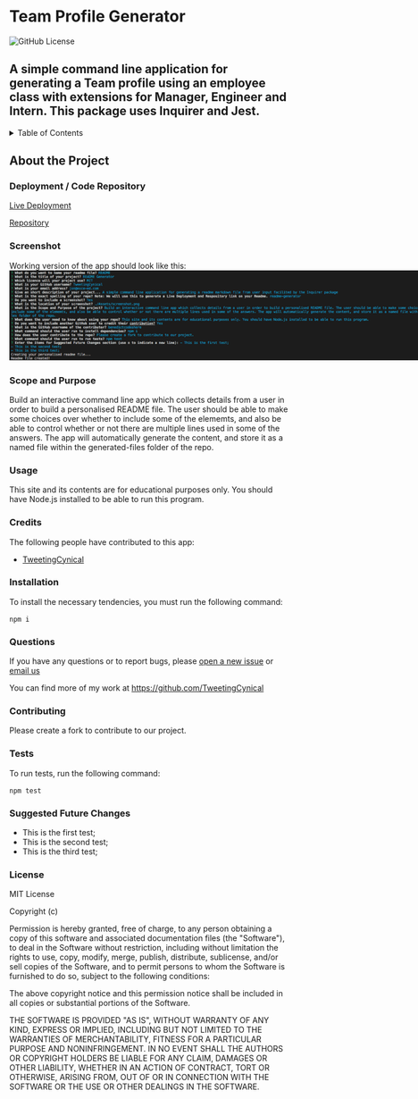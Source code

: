 # Team Profile Generator
  
![GitHub License](https://img.shields.io/badge/license-MIT-green.svg)
  
## A simple command line application for generating a Team profile using an employee class with extensions for Manager, Engineer and Intern. This package uses Inquirer and Jest.
  
<!-- TABLE OF CONTENTS -->
  <details>
    <summary>Table of Contents</summary>
    <ol>
          <li><a href="#about-the-project">About The Project</a></li>
          <li><a href="#deployment">Deployment / Code Repository</a></li>
          <li><a href="#screenshot">Screenshot</a></li>
          <li><a href="#scope-and-purpose">Scope and Purpose</a></li>
          <li><a href="#usage">Usage</a></li>
          <li><a href="#credits">Credits</a></li>
          <li><a href="#installation">Installation</a></li>
          <li><a href="#questions">Questions</a></li>
          <li><a href="#contributions">Contributions</a></li>
          <li><a href="#tests">Tests</a></li>
          <li><a href="#suggested-future-changes">Suggested Future Changes</a></li>
          <li><a href="#license">License</a></li>
        </ol>
  </details>

  <!-- About the Project -->
  
## About the Project
  
### Deployment / Code Repository
  
[Live Deployment](https://TweetingCynical.github.io/team-profile-generator/)
  
[Repository](https://github.com/TweetingCynical/team-profile-generator)
  
### Screenshot

Working version of the app should look like this:
<img src="../assets/screenshot.png" alt="Working version of project" style="max-width: 800px;">
  
### Scope and Purpose
  
Build an interactive command line app which collects details from a user in order to build a personalised README file. The user should be able to make some choices over whether to include some of the elememts, and also be able to control whether or not there are multiple lines used in some of the answers. The app will automatically generate the content, and store it as a named file within the generated-files folder of the repo.
  
### Usage
  
This site and its contents are for educational purposes only. You should have Node.js installed to be able to run this program.
  
### Credits
  
The following people have contributed to this app:
- [TweetingCynical](https://github.com/TweetingCynical)
  
### Installation
  
To install the necessary tendencies, you must run the following command:
  
```
npm i
```
  
### Questions
  
If you have any questions or to report bugs, please [open a new issue](https://github.com/TweetingCynical/team-profile-generator/issues/new) or [email us](mailto:jon@exce-ed.com?subject=team-profile-generator)
  
You can find more of my work at https://github.com/TweetingCynical
  
### Contributing
  
Please create a fork to contribute to our project.
  
### Tests
  
To run tests, run the following command:
  
```
npm test
```
  
### Suggested Future Changes
  
- This is the first test;
- This is the second test;
- This is the third test;
  
### License
  
MIT License

Copyright (c)

Permission is hereby granted, free of charge, to any person obtaining a copy
of this software and associated documentation files (the "Software"), to deal
in the Software without restriction, including without limitation the rights
to use, copy, modify, merge, publish, distribute, sublicense, and/or sell
copies of the Software, and to permit persons to whom the Software is
furnished to do so, subject to the following conditions:

The above copyright notice and this permission notice shall be included in all
copies or substantial portions of the Software.

THE SOFTWARE IS PROVIDED "AS IS", WITHOUT WARRANTY OF ANY KIND, EXPRESS OR
IMPLIED, INCLUDING BUT NOT LIMITED TO THE WARRANTIES OF MERCHANTABILITY,
FITNESS FOR A PARTICULAR PURPOSE AND NONINFRINGEMENT. IN NO EVENT SHALL THE
AUTHORS OR COPYRIGHT HOLDERS BE LIABLE FOR ANY CLAIM, DAMAGES OR OTHER
LIABILITY, WHETHER IN AN ACTION OF CONTRACT, TORT OR OTHERWISE, ARISING FROM,
OUT OF OR IN CONNECTION WITH THE SOFTWARE OR THE USE OR OTHER DEALINGS IN THE
SOFTWARE.
